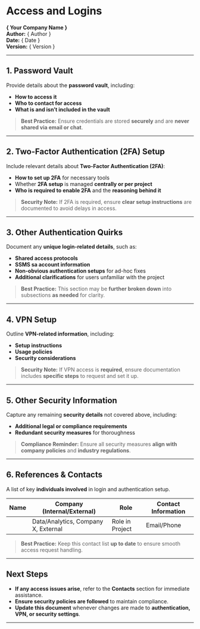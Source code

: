 # Access and Logins  
**{ Your Company Name }**  
**Author:** { Author }  
**Date:** { Date }  
**Version:** { Version }  

---

## 1. Password Vault  
Provide details about the **password vault**, including:  

- **How to access it**  
- **Who to contact for access**  
- **What is and isn’t included in the vault**  

> **Best Practice:** Ensure credentials are stored **securely** and are **never shared via email or chat**.  

---

## 2. Two-Factor Authentication (2FA) Setup  
Include relevant details about **Two-Factor Authentication (2FA)**:  

- **How to set up 2FA** for necessary tools  
- Whether **2FA setup** is managed **centrally or per project**  
- **Who is required to enable 2FA** and the **reasoning behind it**  

> **Security Note:** If 2FA is required, ensure **clear setup instructions** are documented to avoid delays in access.  

---

## 3. Other Authentication Quirks  
Document any **unique login-related details**, such as:  

- **Shared access protocols**  
- **SSMS sa account information**  
- **Non-obvious authentication setups** for ad-hoc fixes  
- **Additional clarifications** for users unfamiliar with the project  

> **Best Practice:** This section may be **further broken down** into subsections **as needed** for clarity.  

---

## 4. VPN Setup  
Outline **VPN-related information**, including:  

- **Setup instructions**  
- **Usage policies**  
- **Security considerations**  

> **Security Note:** If VPN access is **required**, ensure documentation includes **specific steps** to request and set it up.  

---

## 5. Other Security Information  
Capture any remaining **security details** not covered above, including:  

- **Additional legal or compliance requirements**  
- **Redundant security measures** for thoroughness  

> **Compliance Reminder:** Ensure all security measures **align with company policies** and **industry regulations**.  

---

## 6. References & Contacts  
A list of key **individuals involved** in login and authentication setup.  

| **Name** | **Company (Internal/External)** | **Role** | **Contact Information** |
|----------|--------------------------------|----------|-------------------------|
|          | Data/Analytics, Company X, External | Role in Project | Email/Phone |

> **Best Practice:** Keep this contact list **up to date** to ensure smooth access request handling.  

---

## Next Steps  
- **If any access issues arise**, refer to the **Contacts** section for immediate assistance.  
- **Ensure security policies are followed** to maintain compliance.  
- **Update this document** whenever changes are made to **authentication, VPN, or security settings**.  

---

